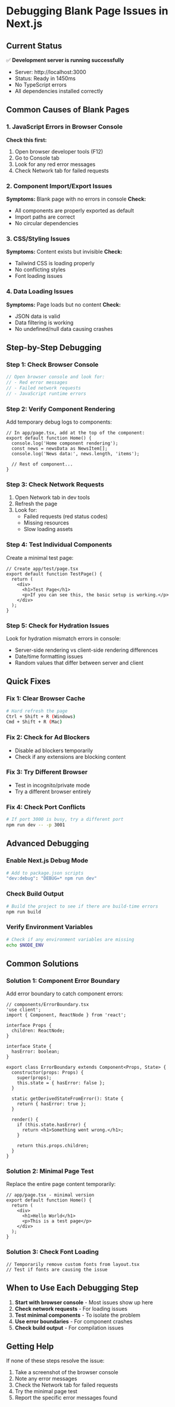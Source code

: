 # Debugging Blank Page Issues in Next.js

## Current Status
✅ **Development server is running successfully**
- Server: http://localhost:3000
- Status: Ready in 1450ms
- No TypeScript errors
- All dependencies installed correctly

## Common Causes of Blank Pages

### 1. **JavaScript Errors in Browser Console**
**Check this first:**
1. Open browser developer tools (F12)
2. Go to Console tab
3. Look for any red error messages
4. Check Network tab for failed requests

### 2. **Component Import/Export Issues**
**Symptoms:** Blank page with no errors in console
**Check:**
- All components are properly exported as default
- Import paths are correct
- No circular dependencies

### 3. **CSS/Styling Issues**
**Symptoms:** Content exists but invisible
**Check:**
- Tailwind CSS is loading properly
- No conflicting styles
- Font loading issues

### 4. **Data Loading Issues**
**Symptoms:** Page loads but no content
**Check:**
- JSON data is valid
- Data filtering is working
- No undefined/null data causing crashes

## Step-by-Step Debugging

### Step 1: Check Browser Console
```javascript
// Open browser console and look for:
// - Red error messages
// - Failed network requests
// - JavaScript runtime errors
```

### Step 2: Verify Component Rendering
Add temporary debug logs to components:

```tsx
// In app/page.tsx, add at the top of the component:
export default function Home() {
  console.log('Home component rendering');
  const news = newsData as NewsItem[];
  console.log('News data:', news.length, 'items');
  
  // Rest of component...
}
```

### Step 3: Check Network Requests
1. Open Network tab in dev tools
2. Refresh the page
3. Look for:
   - Failed requests (red status codes)
   - Missing resources
   - Slow loading assets

### Step 4: Test Individual Components
Create a minimal test page:

```tsx
// Create app/test/page.tsx
export default function TestPage() {
  return (
    <div>
      <h1>Test Page</h1>
      <p>If you can see this, the basic setup is working.</p>
    </div>
  );
}
```

### Step 5: Check for Hydration Issues
Look for hydration mismatch errors in console:
- Server-side rendering vs client-side rendering differences
- Date/time formatting issues
- Random values that differ between server and client

## Quick Fixes

### Fix 1: Clear Browser Cache
```bash
# Hard refresh the page
Ctrl + Shift + R (Windows)
Cmd + Shift + R (Mac)
```

### Fix 2: Check for Ad Blockers
- Disable ad blockers temporarily
- Check if any extensions are blocking content

### Fix 3: Try Different Browser
- Test in incognito/private mode
- Try a different browser entirely

### Fix 4: Check Port Conflicts
```bash
# If port 3000 is busy, try a different port
npm run dev -- -p 3001
```

## Advanced Debugging

### Enable Next.js Debug Mode
```bash
# Add to package.json scripts
"dev:debug": "DEBUG=* npm run dev"
```

### Check Build Output
```bash
# Build the project to see if there are build-time errors
npm run build
```

### Verify Environment Variables
```bash
# Check if any environment variables are missing
echo $NODE_ENV
```

## Common Solutions

### Solution 1: Component Error Boundary
Add error boundary to catch component errors:

```tsx
// components/ErrorBoundary.tsx
'use client';
import { Component, ReactNode } from 'react';

interface Props {
  children: ReactNode;
}

interface State {
  hasError: boolean;
}

export class ErrorBoundary extends Component<Props, State> {
  constructor(props: Props) {
    super(props);
    this.state = { hasError: false };
  }

  static getDerivedStateFromError(): State {
    return { hasError: true };
  }

  render() {
    if (this.state.hasError) {
      return <h1>Something went wrong.</h1>;
    }

    return this.props.children;
  }
}
```

### Solution 2: Minimal Page Test
Replace the entire page content temporarily:

```tsx
// app/page.tsx - minimal version
export default function Home() {
  return (
    <div>
      <h1>Hello World</h1>
      <p>This is a test page</p>
    </div>
  );
}
```

### Solution 3: Check Font Loading
```tsx
// Temporarily remove custom fonts from layout.tsx
// Test if fonts are causing the issue
```

## When to Use Each Debugging Step

1. **Start with browser console** - Most issues show up here
2. **Check network requests** - For loading issues
3. **Test minimal components** - To isolate the problem
4. **Use error boundaries** - For component crashes
5. **Check build output** - For compilation issues

## Getting Help

If none of these steps resolve the issue:
1. Take a screenshot of the browser console
2. Note any error messages
3. Check the Network tab for failed requests
4. Try the minimal page test
5. Report the specific error messages found



